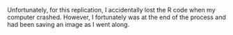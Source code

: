 Unfortunately, for this replication, I accidentally lost the R code when my computer crashed. However, I fortunately was at the end of the process and had been saving an image as I went along.
